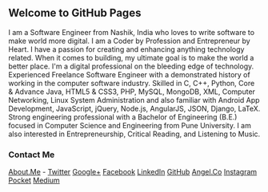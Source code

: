 ## Welcome to GitHub Pages

I am a Software Engineer from Nashik, India who loves to write software to make world more digital. I am a Coder by Profession and Entrepreneur by Heart. I have a passion for creating and enhancing anything technology related. When it comes to building, my ultimate goal is to make the world a better place. I'm a digital professional on the bleeding edge of technology. Experienced Freelance Software Engineer with a demonstrated history of working in the computer software industry. Skilled in C, C++, Python, Core & Advance Java, HTML5 & CSS3, PHP, MySQL, MongoDB, XML, Computer Networking, Linux System Administration and also familiar with Android App Development, JavaScript, jQuery, Node.js, AngularJS, JSON, Django, LaTeX. Strong engineering professional with a Bachelor of Engineering (B.E.) focused in Computer Science and Engineering from Pune University. I am also interested in Entrepreneurship, Critical Reading, and Listening to Music.

### Contact Me
[About.Me](https://about.me/abhishekkatyare) - [Twitter](https://twitter.com/AbhishekKatyare)  [Google+](https://plus.google.com/+AbhishekKatyare)  [Facebook](https://www.facebook.com/KatyareAbhishek)  [LinkedIn](http://www.linkedin.com/in/abhishekkatyare)  [GitHub](https://github.com/abhishekkatyare)  [Angel.Co](https://angel.co/abhishekkatyare)  [Instagram](https://www.instagram.com/abhishekkatyare)  [Pocket](https://getpocket.com/@abhishekkatyare)  [Medium](https://medium.com/@abhishekkatyare)
